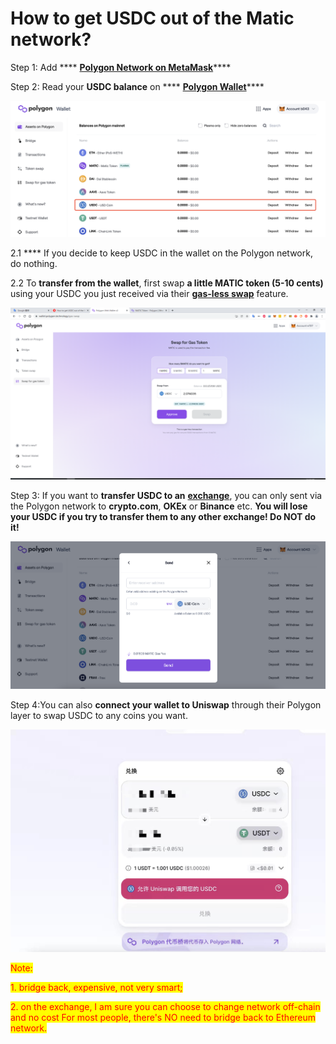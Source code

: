 # How to get USDC out of the Matic network?

Step 1: Add **** [**Polygon Network on MetaMask**](https://docs.polygon.technology/docs/develop/metamask/config-polygon-on-metamask/)****

Step 2: Read your **USDC balance** on **** [**Polygon Wallet**](https://wallet.polygon.technology)****

![](../.gitbook/assets/WX20220119-131822@2x.png)

&#x20; 2.1 **** If you decide to keep USDC in the wallet on the Polygon network, do nothing.

&#x20; 2.2 To **transfer from the wallet**, first swap **a little MATIC token (5-10 cents)** using your USDC you just received via their [**gas-less swap**](https://wallet.polygon.technology/gas-swap) feature.

![](../.gitbook/assets/WechatIMG24.png)

Step 3: If you want to **transfer USDC to an** [**exchange**](https://docs.polygon.technology/docs/faq/wallet-bridge-faq/#what-are-the-list-of-supported-exchanges-on-polygon), you can only sent via the Polygon network to **crypto.com**, **OKEx** or **Binance** etc. **You will lose your USDC if you try to transfer them to any other exchange! Do NOT do it!**

![](<../.gitbook/assets/截屏2022-01-19 下午1.27.12.png>)

Step 4:You can also **connect your wallet to Uniswap** through their Polygon layer to swap USDC to any coins you want.

![](../.gitbook/assets/1642570646626.jpg)

<mark style="color:red;">Note:</mark> &#x20;

&#x20; <mark style="color:red;">1. bridge back, expensive, not very smart;</mark>

&#x20; <mark style="color:red;">2. on the exchange, I am sure you can choose to change network off-chain and no cost For most people, there's NO need to bridge back to Ethereum network.</mark>

